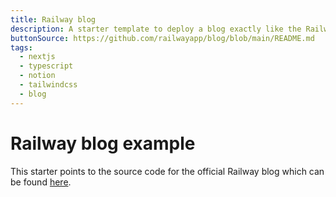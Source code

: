 ```yaml
---
title: Railway blog
description: A starter template to deploy a blog exactly like the Railway blog
buttonSource: https://github.com/railwayapp/blog/blob/main/README.md
tags:
  - nextjs
  - typescript
  - notion
  - tailwindcss
  - blog
---
```


# Railway blog example

This starter points to the source code for the official Railway blog which can be found [here](https://github.com/railwayapp/blog).
